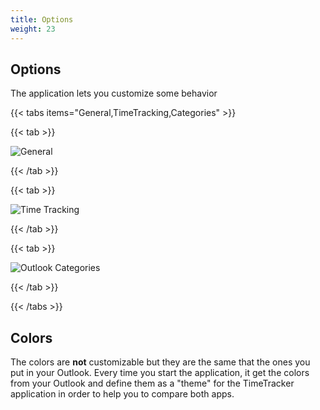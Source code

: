 ```yaml
---
title: Options
weight: 23
---
```


## Options

The application lets you customize some behavior

{{< tabs items="General,TimeTracking,Categories" >}}

{{< tab >}}

![General](../../../media/options-general.png)

{{< /tab >}}

{{< tab >}}

![Time Tracking](../../../media/options-timetracking.png)

{{< /tab >}}

{{< tab >}}

![Outlook Categories](../../../media/options-categories.png)

{{< /tab >}}

{{< /tabs >}}

## Colors

The colors are **not** customizable but they are the same that the ones you put in your Outlook. Every time you start the application, it get the colors from your Outlook and define them as a "theme" for the TimeTracker application in order to help you to compare both apps.
